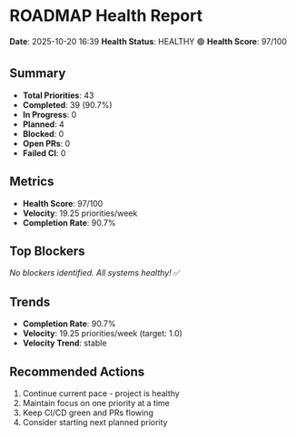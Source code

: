 # ROADMAP Health Report

**Date**: 2025-10-20 16:39
**Health Status**: HEALTHY 🟢
**Health Score**: 97/100

## Summary

- **Total Priorities**: 43
- **Completed**: 39 (90.7%)
- **In Progress**: 0
- **Planned**: 4
- **Blocked**: 0
- **Open PRs**: 0
- **Failed CI**: 0

## Metrics

- **Health Score**: 97/100
- **Velocity**: 19.25 priorities/week
- **Completion Rate**: 90.7%

## Top Blockers

_No blockers identified. All systems healthy!_ ✅

## Trends

- **Completion Rate**: 90.7%
- **Velocity**: 19.25 priorities/week (target: 1.0)
- **Velocity Trend**: stable

## Recommended Actions

1. Continue current pace - project is healthy
2. Maintain focus on one priority at a time
3. Keep CI/CD green and PRs flowing
4. Consider starting next planned priority
